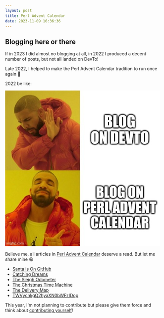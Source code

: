 ```yaml
---
layout: post
title: Perl Advent Calendar
date: 2023-11-09 16:36:36
---
```

## Blogging here or there
If in 2023 I did almost no blogging at all, in 2022 I produced a decent number of posts, but not all landed on DevTo! 

Late 2022, I helped to make the Perl Advent Calendar tradition to run once again :santa:

2022 be like:

![Blog on Devto / Blog on Perl Advent Calendar](/assets/images/i4qe59m158rdr780xp1l.jpg)

Believe me, all articles in [Perl Advent Calendar](https://perladvent.org/2022/index.html) deserve a read. But let me share mine :grinning:
- [Santa is On GitHub](https://perladvent.org/2022/2022-12-03.html)
- [Catching Dreams](https://perladvent.org/2022/2022-12-05.html)
- [The Sleigh Odometer](https://perladvent.org/2022/2022-12-07.html)
- [The Christmas Time Machine](https://perladvent.org/2022/2022-12-10.html)
- [The Delivery Map](https://perladvent.org/2022/2022-12-12.html)
- [TWVycnkgQ2hyaXN0bWFzIDop](https://perladvent.org/2022/2022-12-18.html)

This year, I'm not planning to contribute but please give them force and think about [contributing yourself](https://github.com/perladvent/Perl-Advent/issues/new?assignees=&labels=article&projects=&template=i-want-to-write-an-article.md&title=)!
